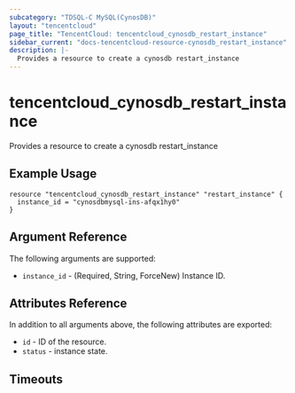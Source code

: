 ```yaml
---
subcategory: "TDSQL-C MySQL(CynosDB)"
layout: "tencentcloud"
page_title: "TencentCloud: tencentcloud_cynosdb_restart_instance"
sidebar_current: "docs-tencentcloud-resource-cynosdb_restart_instance"
description: |-
  Provides a resource to create a cynosdb restart_instance
---
```


# tencentcloud_cynosdb_restart_instance

Provides a resource to create a cynosdb restart_instance

## Example Usage

```hcl
resource "tencentcloud_cynosdb_restart_instance" "restart_instance" {
  instance_id = "cynosdbmysql-ins-afqx1hy0"
}
```

## Argument Reference

The following arguments are supported:

* `instance_id` - (Required, String, ForceNew) Instance ID.

## Attributes Reference

In addition to all arguments above, the following attributes are exported:

* `id` - ID of the resource.
* `status` - instance state.


## Timeouts

<no value>


